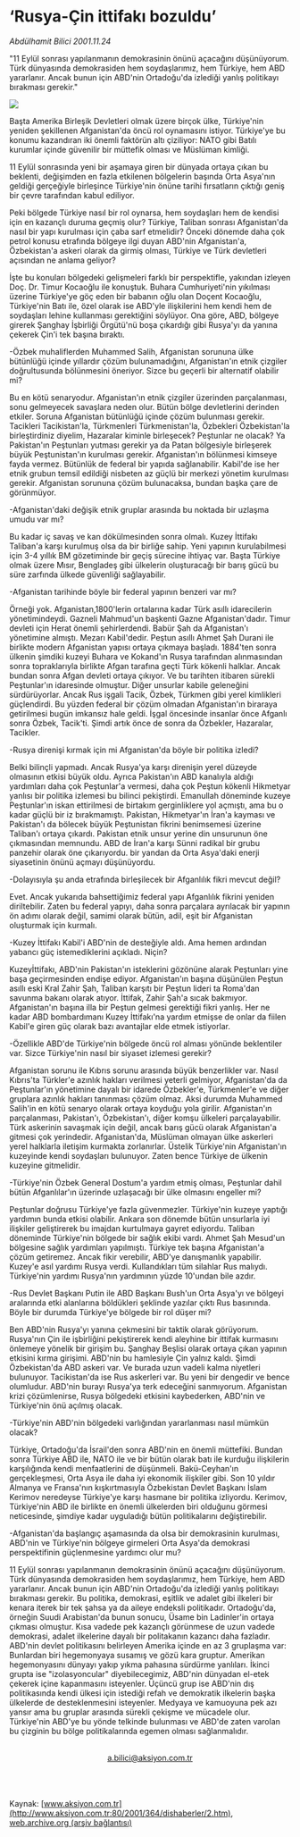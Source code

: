 # ‘Rusya-Çin ittifakı bozuldu’

*Abdülhamit Bilici 2001.11.24*

<div>
 <p class="spot">
  "11 Eylül sonrası yapılanmanın demokrasinin önünü açacağını düşünüyorum. Türk dünyasında demokrasiden hem soydaşlarımız, hem Türkiye, hem ABD yararlanır. Ancak bunun için ABD'nin Ortadoğu'da izlediği yanlış politikayı bırakması gerekir."
 </p>
 <p class="metin">
 </p>
 <img border="0" src="/web/20011214133235im_/http://www.aksiyon.com.tr/2001/364/resimler/rusya.jpg"/>
 <p class="metin">
  Başta Amerika Birleşik Devletleri olmak üzere birçok ülke, Türkiye'nin yeniden şekillenen Afganistan'da öncü rol oynamasını istiyor. Türkiye'ye bu konumu kazandıran iki önemli faktörün altı çiziliyor: NATO gibi Batılı kurumlar içinde güvenilir bir müttefik olması ve Müslüman kimliği.
 </p>
 <p class="metin">
  11 Eylül sonrasında yeni bir aşamaya giren bir dünyada ortaya çıkan bu beklenti, değişimden en fazla etkilenen bölgelerin başında Orta Asya'nın geldiği gerçeğiyle birleşince Türkiye'nin önüne tarihi fırsatların çıktığı geniş bir çevre tarafından kabul ediliyor.
 </p>
 <p class="metin">
  Peki bölgede Türkiye nasıl bir rol oynarsa, hem soydaşları hem de kendisi için en kazançlı duruma geçmiş olur? Türkiye, Taliban sonrası Afganistan'da nasıl bir yapı kurulması için çaba sarf etmelidir? Önceki dönemde daha çok petrol konusu etrafında bölgeye ilgi duyan ABD'nin Afganistan'a, Özbekistan'a askeri olarak da girmiş olması, Türkiye ve Türk devletleri açısından ne anlama geliyor?
 </p>
 <p class="metin">
  İşte bu konuları bölgedeki gelişmeleri farklı bir perspektifle, yakından izleyen Doç. Dr. Timur Kocaoğlu ile konuştuk. Buhara Cumhuriyeti'nin yıkılması üzerine Türkiye'ye göç eden bir babanın oğlu olan Doçent Kocaoğlu, Türkiye'nin Batı ile, özel olarak ise ABD'yle ilişkilerini hem kendi hem de soydaşları lehine kullanması gerektiğini söylüyor. Ona göre, ABD, bölgeye girerek Şanghay İşbirliği Örgütü'nü boşa çıkardığı gibi Rusya'yı da yanına çekerek Çin'i tek başına bıraktı.
 </p>
 <p class="metin">
  -Özbek muhaliflerden Muhammed Salih, Afganistan sorununa ülke bütünlüğü içinde yıllardır çözüm bulunamadığını, Afganistan'ın etnik çizgiler doğrultusunda bölünmesini öneriyor. Sizce bu geçerli bir alternatif olabilir mi?
 </p>
 <p class="metin">
  Bu en kötü senaryodur. Afganistan'ın etnik çizgiler üzerinden parçalanması, sonu gelmeyecek savaşlara neden olur. Bütün bölge devletlerini derinden etkiler. Soruna Afganistan bütünlüğü içinde çözüm bulunması gerekir. Tacikleri Tacikistan'la, Türkmenleri Türkmenistan'la, Özbekleri Özbekistan'la birleştirdiniz diyelim, Hazaralar kiminle birleşecek? Peştunlar ne olacak? Ya Pakistan'ın Peştunları yutması gerekir ya da Patan bölgesiyle birleşerek büyük Peştunistan'ın kurulması gerekir. Afganistan'ın bölünmesi kimseye fayda vermez. Bütünlük de federal bir yapıda sağlanabilir. Kabil'de ise her etnik grubun temsil edildiği nisbeten az güçlü bir merkezi yönetim kurulması gerekir. Afganistan sorununa çözüm bulunacaksa, bundan başka çare de görünmüyor.
 </p>
 <p class="metin">
  -Afganistan'daki değişik etnik gruplar arasında bu noktada bir uzlaşma umudu var mı?
 </p>
 <p class="metin">
  Bu kadar iç savaş ve kan dökülmesinden sonra olmalı. Kuzey İttifakı Taliban'a karşı kurulmuş olsa da bir birliğe sahip. Yeni yapının kurulabilmesi için 3-4 yıllık BM gözetiminde bir geçiş sürecine ihtiyaç var. Başta Türkiye olmak üzere Mısır, Bengladeş gibi ülkelerin oluşturacağı bir barış gücü bu süre zarfında ülkede güvenliği sağlayabilir.
 </p>
 <p class="metin">
  -Afganistan tarihinde böyle bir federal yapının benzeri var mı?
 </p>
 <p class="metin">
  Örneği yok. Afganistan,1800'lerin ortalarına kadar Türk asıllı idarecilerin yönetimindeydi. Gazneli Mahmud'un başkenti Gazne Afganistan'dadır. Timur devleti için Herat önemli şehirlerdendi. Babür Şah da Afganistan'ı yönetimine almıştı. Mezarı Kabil'dedir. Peştun asıllı Ahmet Şah Durani ile birlikte modern Afganistan yapısı ortaya çıkmaya başladı. 1884'ten sonra ülkenin şimdiki kuzeyi Buhara ve Kokand'ın Rusya tarafından alınmasından sonra topraklarıyla birlikte Afgan tarafına geçti Türk kökenli halklar. Ancak bundan sonra Afgan devleti ortaya çıkıyor. Ve bu tarihten itibaren sürekli Peştunlar'ın idaresinde olmuştur. Diğer unsurlar kabile geleneğini sürdürüyorlar. Ancak Rus işgali Tacik, Özbek, Türkmen gibi yerel kimlikleri güçlendirdi. Bu yüzden federal bir çözüm olmadan Afganistan'ın biraraya getirilmesi bugün imkansız hale geldi. İşgal öncesinde insanlar önce Afganlı sonra Özbek, Tacik'ti. Şimdi artık önce de sonra da Özbekler, Hazaralar, Tacikler.
 </p>
 <p class="metin">
  -Rusya direnişi kırmak için mi Afganistan'da böyle bir politika izledi?
 </p>
 <p class="metin">
  Belki bilinçli yapmadı. Ancak Rusya'ya karşı direnişin yerel düzeyde olmasının etkisi büyük oldu. Ayrıca Pakistan'ın ABD kanalıyla aldığı yardımları daha çok Peştunlar'a vermesi, daha çok Peştun kökenli Hikmetyar yanlısı bir politika izlemesi bu bilinci pekiştirdi. Emanullah döneminde kuzeye Peştunlar'ın iskan ettirilmesi de birtakım gerginliklere yol açmıştı, ama bu o kadar güçlü bir iz bırakmamıştı. Pakistan, Hikmetyar'ın İran'a kayması ve Pakistan'ı da bölecek büyük Peştunistan fikrini benimsemesi üzerine Taliban'ı ortaya çıkardı. Pakistan etnik unsur yerine din unsurunun öne çıkmasından memnundu. ABD de İran'a karşı Sünni radikal bir grubu panzehir olarak öne çıkarıyordu. bir yandan da Orta Asya'daki enerji siyasetinin önünü açmayı düşünüyordu.
 </p>
 <p class="metin">
  -Dolayısıyla şu anda etrafında birleşilecek bir Afganlılık fikri mevcut değil?
 </p>
 <p class="metin">
  Evet. Ancak yukarıda bahsettiğimiz federal yapı Afganlılık fikrini yeniden diriltebilir. Zaten bu federal yapıyı, daha sonra parçalara ayrılacak bir yapının ön adımı olarak değil, samimi olarak bütün, adil, eşit bir Afganistan oluşturmak için kurmalı.
 </p>
 <p class="metin">
  -Kuzey İttifakı Kabil'i ABD'nin de desteğiyle aldı. Ama hemen ardından yabancı güç istemediklerini açıkladı. Niçin?
 </p>
 <p class="metin">
  Kuzeyİttifakı, ABD'nin Pakistan'ın isteklerini gözönüne alarak Peştunları yine başa geçirmesinden endişe ediyor. Afganistan'ın başına düşünülen Peştun asıllı eski Kral Zahir Şah, Taliban karşıtı bir Peştun lideri ta Roma'dan savunma bakanı olarak atıyor. İttifak, Zahir Şah'a sıcak bakmıyor. Afganistan'ın başına illa bir Peştun gelmesi gerektiği fikri yanlış. Her ne kadar ABD bombardımanı Kuzey İttifakı'na yardım etmişse de onlar da fiilen Kabil'e giren güç olarak bazı avantajlar elde etmek istiyorlar.
 </p>
 <p class="metin">
  -Özellikle ABD'de Türkiye'nin bölgede öncü rol alması yönünde beklentiler var. Sizce Türkiye'nin nasıl bir siyaset izlemesi gerekir?
 </p>
 <p class="metin">
  Afganistan sorunu ile Kıbrıs sorunu arasında büyük benzerlikler var. Nasıl Kıbrıs'ta Türkler'e azınlık hakları verilmesi yeterli gelmiyor, Afganistan'da da Peştunlar'ın yönetimine dayalı bir idarede Özbekler'e, Türkmenler'e ve diğer gruplara azınlık hakları tanınması çözüm olmaz. Aksi durumda Muhammed Salih'in en kötü senaryo olarak ortaya koyduğu yola girilir. Afganistan'ın parçalanması, Pakistan'ı, Özbekistan'ı, diğer komşu ülkeleri parçalayabilir. Türk askerinin savaşmak için değil, ancak barış gücü olarak Afganistan'a gitmesi çok yerindedir. Afganistan'da, Müslüman olmayan ülke askerleri yerel halklarla iletişim kurmakta zorlanırlar. Üstelik Türkiye'nin Afganistan'ın kuzeyinde kendi soydaşları bulunuyor. Zaten bence Türkiye de ülkenin kuzeyine gitmelidir.
 </p>
 <p class="metin">
  -Türkiye'nin Özbek General Dostum'a yardım etmiş olması, Peştunlar dahil bütün Afganlılar'ın üzerinde uzlaşacağı bir ülke olmasını engeller mi?
 </p>
 <p class="metin">
  Peştunlar doğrusu Türkiye'ye fazla güvenmezler. Türkiye'nin kuzeye yaptığı yardımın bunda etkisi olabilir. Ankara son dönemde bütün unsurlarla iyi ilişkiler geliştirerek bu imajdan kurtulmaya gayret ediyordu. Taliban döneminde Türkiye'nin bölgede bir sağlık ekibi vardı. Ahmet Şah Mesud'un bölgesine sağlık yardımları yapılmıştı. Türkiye tek başına Afganistan'a çözüm getiremez. Ancak fikir verebilir, ABD'ye danışmanlık yapabilir. Kuzey'e asıl yardımı Rusya verdi. Kullandıkları tüm silahlar Rus malıydı. Türkiye'nin yardımı Rusya'nın yardımının yüzde 10'undan bile azdır.
 </p>
 <p class="metin">
  -Rus Devlet Başkanı Putin ile ABD Başkanı Bush'un Orta Asya'yı ve bölgeyi aralarında etki alanlarına böldükleri şeklinde yazılar çıktı Rus basınında. Böyle bir durumda Türkiye'ye bölgede bir rol düşer mi?
 </p>
 <p class="metin">
  Ben ABD'nin Rusya'yı yanına çekmesini bir taktik olarak görüyorum. Rusya'nın Çin ile işbirliğini pekiştirerek kendi aleyhine bir ittifak kurmasını önlemeye yönelik bir girişim bu. Şanghay Beşlisi olarak ortaya çıkan yapının etkisini kırma girişimi. ABD'nin bu hamlesiyle Çin yalnız kaldı. Şimdi Özbekistan'da ABD askeri var. Ve burada uzun vadeli kalma niyetleri bulunuyor. Tacikistan'da ise Rus askerleri var. Bu yeni bir dengedir ve bence olumludur. ABD'nin burayı Rusya'ya terk edeceğini sanmıyorum. Afganistan krizi çözümlenirse, Rusya bölgedeki etkisini kaybederken, ABD'nin ve Türkiye'nin önü açılmış olacak.
 </p>
 <p class="metin">
  -Türkiye'nin ABD'nin bölgedeki varlığından yararlanması nasıl mümkün olacak?
 </p>
 <p class="metin">
  Türkiye, Ortadoğu'da İsrail'den sonra ABD'nin en önemli müttefiki. Bundan sonra Türkiye ABD ile, NATO ile ve bir bütün olarak batı ile kurduğu ilişkilerin karşılığında kendi menfaatlerini de düşünmeli. Bakü-Ceyhan'ın gerçekleşmesi, Orta Asya ile daha iyi ekonomik ilişkiler gibi. Son 10 yıldır Almanya ve Fransa'nın kışkırtmasıyla Özbekistan Devlet Başkanı İslam Kerimov neredeyse Türkiye'ye karşı hasmane bir politika izliyordu. Kerimov, Türkiye'nin ABD ile birlikte en önemli ülkelerden biri olduğunu görmesi neticesinde, şimdiye kadar uyguladığı bütün politikalarını değiştirebilir.
 </p>
 <p class="metin">
  -Afganistan'da başlangıç aşamasında da olsa bir demokrasinin kurulması, ABD'nin ve Türkiye'nin bölgeye girmeleri Orta Asya'da demokrasi perspektifinin güçlenmesine yardımcı olur mu?
 </p>
 <p class="metin">
  11 Eylül sonrası yapılanmanın demokrasinin önünü açacağını düşünüyorum. Türk dünyasında demokrasiden hem soydaşlarımız, hem Türkiye, hem ABD yararlanır. Ancak bunun için ABD'nin Ortadoğu'da izlediği yanlış politikayı bırakması gerekir. Bu politika, demokrasi, eşitlik ve adalet gibi ilkeleri bir kenara iterek bir tek şahsa ya da aileye endeksli politikadır. Ortadoğu'da, örneğin Suudi Arabistan'da bunun sonucu, Üsame bin Ladinler'in ortaya çıkması olmuştur. Kısa vadede pek kazançlı görünmese de uzun vadede demokrasi, adalet ilkelerine dayalı bir politakanın kazancı daha fazladır. ABD'nin devlet politikasını belirleyen Amerika içinde en az 3 gruplaşma var: Bunlardan biri hegemonyaya susamış ve gözü kara gruptur. Amerikan hegemonyasını dünyayı yakıp yıkma pahasına sürdürme yanlıları. İkinci grupta ise "izolasyoncular" diyebilecegimiz, ABD'nin dünyadan el-etek çekerek içine kapanmasını isteyenler. Üçüncü grup ise ABD'nin dış politikasında kendi ülkesi için istediği refah ve demokratik ilkelerin başka ülkelerde de desteklenmesini isteyenler. Medyaya ve kamuoyuna pek azı yansır ama bu gruplar arasında sürekli çekişme ve mücadele olur. Türkiye'nin ABD'ye bu yönde telkinde bulunması ve ABD'de zaten varolan bu çizginin bu bölge politikalarında egemen olması sağlanmalıdır.
 </p>
 <br/>
 <center>
  <a class="anaorta" href="http://web.archive.org/web/20011214133235/mailto:a.bilici@aksiyon.com.tr">
   a.bilici@aksiyon.com.tr
  </a>
 </center>
 <br/>
 <br/>
 <br/>
</div>

Kaynak: [www.aksiyon.com.tr](http://www.aksiyon.com.tr:80/2001/364/dishaberler/2.htm), [web.archive.org (arşiv bağlantısı)](http://web.archive.org/web/20011214133235/http://www.aksiyon.com.tr:80/2001/364/dishaberler/2.htm)
